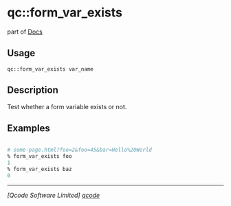 qc::form_var_exists
===================

part of [Docs](../index.md)

Usage
-----
`qc::form_var_exists var_name`

Description
-----------
Test whether a form variable exists or not.

Examples
--------
```tcl

# some-page.html?foo=2&foo=45&bar=Hello%20World
% form_var_exists foo
1
% form_var_exists baz
0

```

----------------------------------
*[Qcode Software Limited] [qcode]*

[qcode]: http://www.qcode.co.uk "Qcode Software"